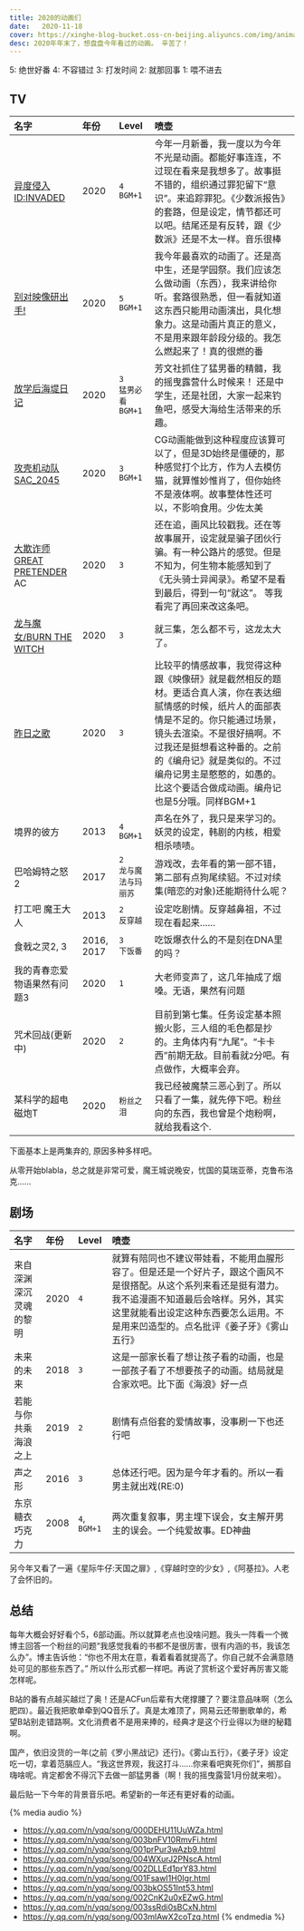 ```yaml
---
title: 2020的动画们
date:   2020-11-18
cover: https://xinghe-blog-bucket.oss-cn-beijing.aliyuncs.com/img/animation-2020-01.jpg
desc: 2020年年末了，想盘盘今年看过的动画。 辛苦了！
---
```


<!-- more -->

5: 绝世好番
4: 不容错过
3: 打发时间
2: 就那回事
1: 喂不进去

## TV


|名字|年份|Level|喷壶|
|:---|:---|:---|:---|
|[异度侵入 ID:INVADED](https://www.bilibili.com/bangumi/play/ss29310/?from=search&seid=8274231251512104459)|2020|`4` <br> `BGM+1`|今年一月新番，我一度以为今年不光是动画。都能好事连连，不过现在看来是我想多了。故事挺不错的，组织通过罪犯留下“意识”。来追踪罪犯。《少数派报告》的套路，但是设定，情节都还可以吧。结尾还是有反转，跟《少数派》还是不太一样。音乐很棒|
|[别对映像研出手!](http://www.acfun.cn/bangumi/aa6000902)|2020|`5` <br> `BGM+1`|我今年最喜欢的动画了。还是高中生，还是学园祭。我们应该怎么做动画（东西），我来讲给你听。套路很熟悉，但一看就知道这东西只能用动画演出，具化想象力。这是动画片真正的意义，不是用来跟年龄段分级的。我怎么燃起来了！真的很燃的番|
|[放学后海堤日记](https://www.bilibili.com/bangumi/play/ss33026/?from=search&seid=713955886149335277)|2020|`3` <br> `猛男必看` <br> `BGM+1`|芳文社抓住了猛男番的精髓，我的摇曳露营什么时候来！ 还是中学生，还是社团，大家一起来钓鱼吧，感受大海给生活带来的乐趣。|
|[攻壳机动队SAC_2045](https://www.bilibili.com/bangumi/play/ep320553?from=search&seid=4229136616657321591)|2020|`3` <br> `BGM+1`|CG动画能做到这种程度应该算可以了，但是3D始终是僵硬的，那种感觉打个比方，作为人去模仿猫，就算惟妙惟肖了，但你始终不是液体啊。故事整体性还可以，不影响食用。少佐太美|
|[大欺诈师GREAT PRETENDER](http://www.acfun.cn/bangumi/aa6002662) AC|2020|`3`|还在追，画风比较戳我。还在等故事展开，设定就是骗子团伙行骗。有一种公路片的感觉。但是不知为，何生物本能感知到了《无头骑士异闻录》。希望不是看到最后，得到一句“就这”。 等我看完了再回来改这条吧。|
|[龙与魔女/BURN THE WITCH](https://www.bilibili.com/bangumi/play/ss34432/?from=search&seid=3665074949705917146)|2020|`3`|就三集，怎么都不亏，这龙太大了。|
|[昨日之歌](https://www.bilibili.com/bangumi/play/ss33006/?from=search&seid=5995233804361257824)|2020|`3`|比较平的情感故事，我觉得这种跟《映像研》就是截然相反的题材。更适合真人演，你在表达细腻情感的时候，纸片人的面部表情是不足的。你只能通过场景，镜头去渲染。不是很好搞啊。不过我还是挺想看这种番的。之前的《编舟记》就是类似的。不过编舟记男主是憨憨的，如愚的。比这个要适合做成动画。编舟记也是5分哦。同样BGM+1|
|境界的彼方|2013|`4` <br> `BGM+1`|声名在外了，我只是来学习的。妖灵的设定，韩剧的内核，相爱相杀啧啧。|
|巴哈姆特之怒2|2017|`2` <br> `龙与魔法与玛丽苏`|游戏改，去年看的第一部不错，第二部有点狗尾续貂。不过对续集(暗恋的对象)还能期待什么呢？|
|打工吧 魔王大人|2013|`2` <br> `反穿越`|设定吃剧情。反穿越鼻祖，不过现在看起来……|
|食戟之灵2, 3|2016, 2017|`3` <br> `下饭番`|吃饭爆衣什么的不是刻在DNA里的吗？|
|我的青春恋爱物语果然有问题3|2020|`1`|大老师变声了，这几年抽成了烟嗓。无语，果然有问题|
|咒术回战(更新中)|2020|`2`|目前到第七集。任务设定基本照搬火影，三人组的毛色都是抄的。主角体内有“九尾”。“卡卡西”前期无敌。目前看就`2`分吧。有点做作，大概率会弃。|
|某科学的超电磁炮T|2020|`粉丝之泪`|我已经被魔禁三恶心到了。所以只看了一集，就先停下吧。粉丝向的东西，我也曾是个炮粉啊，就给我看这个.|

下面基本上是两集弃的, 原因多种多样吧。

从零开始blabla，总之就是非常可爱，魔王城说晚安，忧国的莫瑞亚蒂，克鲁布洛克……


## 剧场

|名字|年份|Level|喷壶|
|:---|:---|:---|:---|
|来自深渊 深沉灵魂的黎明|2020|`4`|就算有陪同也不建议带娃看，不能用血腥形容了。但是还是一个好片子，跟这个画风不是很搭配。从这个系列来看还是挺有潜力。我不追漫画不知道最后会啥样。另外，其实这里就能看出设定这种东西要怎么运用。不是用来凹造型的。点名批评《姜子牙》《雾山五行》|
|未来的未来|2018|`3`|这是一部家长看了想让孩子看的动画，也是一部孩子看了不想要孩子的动画。结局就是合家欢吧。比下面《海浪》好一点|
|若能与你共乘海浪之上|2019|`2`|剧情有点俗套的爱情故事，没事刷一下也还行吧|
|声之形|2016|`3`|总体还行吧。因为是今年才看的。所以一看男主就出戏(RE:0)|
|东京糖衣巧克力|2008|`4`, `BGM+1`|两次重复叙事，男主埋下误会，女主解开男主的误会。一个纯爱故事。ED神曲|

另今年又看了一遍《星际牛仔:天国之扉》,《穿越时空的少女》,《阿基拉》。人老了会怀旧的。


## 总结

每年大概会好好看个5，6部动画。所以就算老点也没啥问题。我头一阵看一个微博主回答一个粉丝的问题“我感觉我看的书都不是很厉害，很有内涵的书，我该怎么办”。博主告诉他：“你也不用太在意，看着看着就提高了。你自己就不会满意随处可见的那些东西了。” 所以什么形式都一样吧。再说了赏析这个爱好再厉害又能怎样呢。

B站的番有点越买越烂了奥！还是ACFun后辈有大佬撑腰了？要注意品味啊（怎么肥四）。最近我把歌单牵到QQ音乐了。真是太难顶了，网易云还带删歌单的，希望B站别走错路啊。文化消费者不是用来捧的，经典才是这个行业得以为继的秘籍啊。


国产，依旧没货的一年(之前《罗小黑战记》还行)。《雾山五行》，《姜子牙》设定吃一切，拿着范膈应人。“我这世界观，我这打斗……你来看吧爽死你们”，搁那自嗨啥呢。肯定都舍不得沉下去做一部猛男番（啊！我的摇曳露营1月份就来啦）。


最后贴一下今年的背景音乐吧。希望新的一年还有更好看的动画。


{% media audio %}
- https://y.qq.com/n/yqq/song/000DEHU11UuWZa.html
- https://y.qq.com/n/yqq/song/003bnFV10RmvFi.html
- https://y.qq.com/n/yqq/song/001prPur3wAzb9.html
- https://y.qq.com/n/yqq/song/004WXurJ2PNscA.html
- https://y.qq.com/n/yqq/song/002DLLEd1prY83.html
- https://y.qq.com/n/yqq/song/001FsawI1H0Igr.html
- https://y.qq.com/n/yqq/song/003bkOS51Int53.html
- https://y.qq.com/n/yqq/song/002CnK2u0xEZwG.html
- https://y.qq.com/n/yqq/song/003ssRdi0sBCxN.html
- https://y.qq.com/n/yqq/song/003mlAwX2coTzq.html
{% endmedia %}